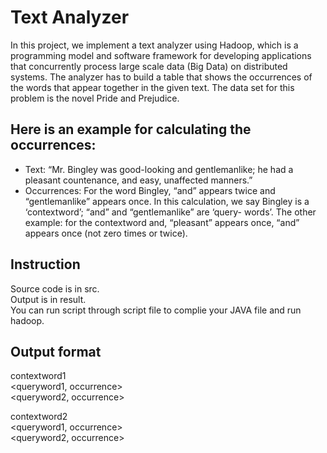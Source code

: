 # Text Analyzer
In this project, we implement a text analyzer using Hadoop, which is a programming model and software framework for developing applications that concurrently process large scale data (Big Data) on distributed systems. The analyzer has to build a table that shows the occurrences of the words that appear together in the given text. The data set for this problem is the novel Pride and Prejudice. 

## Here is an example for calculating the occurrences:
* Text: “Mr. Bingley was good-looking and gentlemanlike; he had a pleasant countenance, and easy, unaffected manners.”
* Occurrences: For the word Bingley, “and” appears twice and “gentlemanlike” appears once. In this calculation, we say Bingley is a ‘contextword’; “and” and “gentlemanlike” are ‘query- words’. The other example: for the contextword and, “pleasant” appears once, “and” appears once (not zero times or twice).

## Instruction
Source code is in src. <br />
Output is in result. <br />
You can run script through script file to complie your JAVA file and run hadoop. <br />

## Output format
contextword1 <br />
\<queryword1, occurrence\> <br />
\<queryword2, occurrence\> <br />

contextword2 <br />
\<queryword1, occurrence\> <br />
\<queryword2, occurrence\><br />

